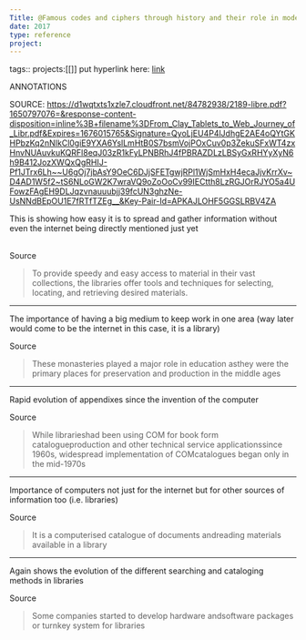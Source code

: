 ```yaml
---
Title: @Famous codes and ciphers through history and their role in modern encryption
date: 2017
type: reference
project:
---
```


tags::
projects:[[]]
put hyperlink here: [link](https://d1wqtxts1xzle7.cloudfront.net/84782938/2189-libre.pdf?1650797076=&response-content-disposition=inline%3B+filename%3DFrom_Clay_Tablets_to_Web_Journey_of_Libr.pdf&Expires=1676012863&Signature=SRtb34X0eSPDxnLsiXZYKayXwaEft8kKzbHRqUxOdhkcjsfDg8y2WZjFBH7bq-Q7HpSr6fSy2FdFBFeeWuwNQ0XYVTZpbVlrPvsLYnnktyLsqTyabUHEej84c~pOdfohEVYU~IgJhm8rp-RV7Z~rYHDf3elObRcXLr6QV4pspDZ0vUVj4Up8BQaVHC40Av2X5Rgsm~UPnmsCccuE16su~1QUIr8rN7aIdMBCXzJ9O3~-pqzMjyLxjl7D4iHaMelZIZH3k0MPfQLzqu~Vw9eQT12z~mPrA4k6T3~W4eeWg0Gn1Itv8HAtF4CN72CLl4pmYEHm2J6r51vsnKZNNnV8Dg__&Key-Pair-Id=APKAJLOHF5GGSLRBV4ZA)

ANNOTATIONS

SOURCE: https://d1wqtxts1xzle7.cloudfront.net/84782938/2189-libre.pdf?1650797076=&response-content-disposition=inline%3B+filename%3DFrom_Clay_Tablets_to_Web_Journey_of_Libr.pdf&Expires=1676015765&Signature=QyoLjEU4P4lJdhgE2AE4oQYtGKHPbzKq2nNIkCl0giE9YXA6YslLmHtB0S7bsmVojPOxCuv0p3ZekuSFxWT4zxHnvNUAuvkuKQRFl8eqJ03zR1kFyLPNBRhJ4fPBRAZDLzLBSyGxRHYyXyN6h9B412JozXWQxQgRHIJ-Pf1JTrx6Lh~~U6gOj7jbAsY9OeC6DJjSFETgwjRPl1WjSmHxH4ecaJjvKrrXv~D4AD1W5f2~tS6NLoGW2K7wraVQ9oZoOoCv99IECtth8LzRGJOrRJYO5a4UFowzFAgEH9DLJqzvnauuubjj39fcUN3ghzNe-UsNNdBEpOU1E7fRTfTZEg__&Key-Pair-Id=APKAJLOHF5GGSLRBV4ZA


This is showing how easy it is to spread and gather information without even the internet being directly mentioned just yet

[  
](https://hypothes.is/u/acct%3Ashawn.graham%40hypothes.is)
Source
> To provide speedy and easy access to material in their vast collections, the libraries offer tools and techniques for selecting, locating, and retrieving desired materials.


---
The importance of having a big medium to keep work in one area (way later would come to be the internet in this case, it is a library)

Source
>These monasteries played a major role in education asthey were the primary places for preservation and production in the middle ages

---
Rapid evolution of appendixes since the invention of the computer

Source
>While librarieshad been using COM for book form catalogueproduction and other technical service applicationssince 1960s, widespread implementation of COMcatalogues began only in the mid-1970s

---
Importance of computers not just for the internet but for other sources of information too (i.e. libraries)

Source
>It is a computerised catalogue of documents andreading materials available in a library

---
Again shows the evolution of the different searching and cataloging methods in libraries

Source
>Some companies started to develop hardware andsoftware packages or turnkey system for libraries